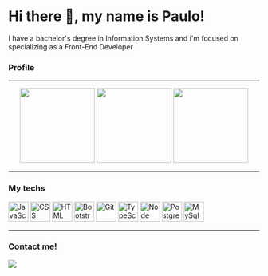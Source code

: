 # Hi there 👋, my name is Paulo!
I have a bachelor's degree in Information Systems and i'm focused on specializing as a Front-End Developer


  
### Profile
---

<div align='center'>
  <img height="150rem" src="https://github-readme-stats.vercel.app/api?username=paulohmoreira&show_icons=true&theme=default&include_all_commits=true"/>
  <img height="150rem" src="https://github-readme-stats.vercel.app/api/top-langs/?username=paulohmoreira&layout=compact&langs_count=16&theme=default"/>
  <img height="150rem" src="https://github-readme-streak-stats.herokuapp.com?user=paulohmoreira&hide_border=true&date_format=j%20M%5B%20Y%5D"/>
</div>

---
  
### My techs
  <img alt="JavaScript" src="https://cdn.jsdelivr.net/gh/devicons/devicon/icons/javascript/javascript-original.svg" width=40 height=40 /> <img alt="CSS" src="https://cdn.jsdelivr.net/gh/devicons/devicon/icons/css3/css3-original.svg" width=40 height=40 /> <img alt="HTML" src="https://cdn.jsdelivr.net/gh/devicons/devicon/icons/html5/html5-original.svg" width=40 height=40 /> <img alt="Bootstrap" src="https://cdn.jsdelivr.net/npm/devicon@2.0.0/icons/bootstrap/bootstrap-plain.svg" width=40 height=40 />  <img alt="Git" src="https://cdn.jsdelivr.net/gh/devicons/devicon/icons/git/git-original.svg" width=40 height=40 /> <img alt="TypeScript" src="https://cdn.jsdelivr.net/gh/devicons/devicon/icons/typescript/typescript-original.svg" width=40 height=40 /> <img alt="Node" src="https://cdn.jsdelivr.net/gh/devicons/devicon/icons/nodejs/nodejs-original.svg" width=40 height=40 /> <img alt="PostgreSQL" src="https://cdn.jsdelivr.net/gh/devicons/devicon/icons/postgresql/postgresql-original.svg" width=40 height=40 /> <img alt="MySql" src="https://cdn.jsdelivr.net/npm/devicon@2.0.0/icons/mysql/mysql-original.svg" width=40 height=40 /> 
  
  
  
---
  
### Contact me!
<a href="https://www.linkedin.com/in/pauloh-moreira" target="_blank"><img src="https://img.shields.io/badge/-LinkedIn-%230077B5?style=for-the-badge&logo=linkedin&logoColor=white" target="_blank"></a>

